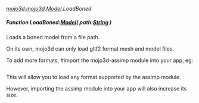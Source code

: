 _[mojo3d](../../modules/mojo3d/mojo3d-module.md):[mojo3d](../../modules/mojo3d/mojo3d-module.md).[Model](../../modules/mojo3d/mojo3d-model.md).LoadBoned_
##### Function LoadBoned:[Model](../../modules/mojo3d/mojo3d-model.md)( path:[String](../../modules/wonkey/wonkey-types-string.md) )
Loads a boned model from a file path.

On its own, mojo3d can only load gltf2 format mesh and model files.

To add more formats, #import the mojo3d-assimp module into your app, eg:

```
```

This will allow you to load any format supported by the assimp module.

However, importing the assimp module into your app will also increase its size.
